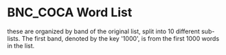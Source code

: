 # BNC_COCA Word List

these are organized by band of the original list, split into 10 different
sub-lists. The first band, denoted by the key '1000', is from the first
1000 words in the list.
